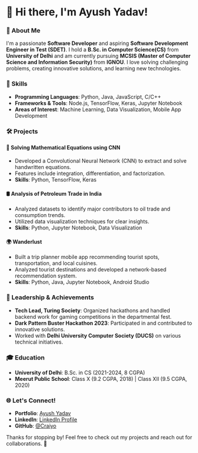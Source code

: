 # 👋 Hi there, I'm Ayush Yadav!

### 🌟 About Me
I'm a passionate **Software Developer** and aspiring **Software Development Engineer in Test (SDET)**. I hold a **B.Sc. in Computer Science(CS)** from **University of Delhi** and am currently pursuing **MCSIS (Master of Computer Science and Information Security)** from **IGNOU**. I love solving challenging problems, creating innovative solutions, and learning new technologies.

### 🚀 Skills
- **Programming Languages**: Python, Java, JavaScript, C/C++
- **Frameworks & Tools**: Node.js, TensorFlow, Keras, Jupyter Notebook
- **Areas of Interest**: Machine Learning, Data Visualization, Mobile App Development

### 🛠️ Projects
#### 🧮 **Solving Mathematical Equations using CNN**
- Developed a Convolutional Neural Network (CNN) to extract and solve handwritten equations.
- Features include integration, differentiation, and factorization.
- **Skills**: Python, TensorFlow, Keras

#### 🛢️ **Analysis of Petroleum Trade in India**
- Analyzed datasets to identify major contributors to oil trade and consumption trends.
- Utilized data visualization techniques for clear insights.
- **Skills**: Python, Jupyter Notebook, Data Visualization

#### 🌍 **Wanderlust**
- Built a trip planner mobile app recommending tourist spots, transportation, and local cuisines.
- Analyzed tourist destinations and developed a network-based recommendation system.
- **Skills**: Python, Java, Jupyter Notebook, Android Studio

### 🌟 Leadership & Achievements
- **Tech Lead, Turing Society**: Organized hackathons and handled backend work for gaming competitions in the departmental fest.
- **Dark Pattern Buster Hackathon 2023**: Participated in and contributed to innovative solutions.
- Worked with **Delhi University Computer Society (DUCS)** on various technical initiatives.

### 🎓 Education
- **University of Delhi**: B.Sc. in CS (2021-2024, 8 CGPA)
- **Meerut Public School**: Class X (9.2 CGPA, 2018) | Class XII (9.5 CGPA, 2020)

### 🌐 Let's Connect!
- **Portfolio**: [Ayush Yadav](https://links.cuvette.tech/student/66001412ada3a7532279f1f5)
- **LinkedIn**: [LinkedIn Profile](www.linkedin.com/in/ayush-yadav-a69490144)
- **GitHub**: [@Craiyo](https://github.com/Craiyo)

Thanks for stopping by! Feel free to check out my projects and reach out for collaborations. 🚀
